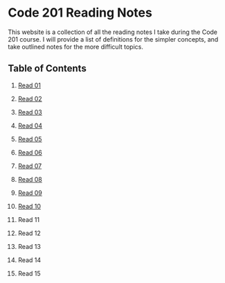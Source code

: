 # Code 201 Reading Notes
This website is a collection of all the reading notes I take during the Code 201 course.
I will provide a list of definitions for the simpler concepts, and take outlined notes for the more difficult topics.

## Table of Contents
1. [Read 01](https://github.com/AnvayB/reading-notes/blob/main/class-01.md)
2. [Read 02](https://github.com/AnvayB/reading-notes/blob/main/class-02.md)
3. [Read 03](https://github.com/AnvayB/reading-notes/blob/main/class-03.md)
4. [Read 04](https://github.com/AnvayB/reading-notes/blob/main/class-04.md)
5. [Read 05](https://github.com/AnvayB/reading-notes/blob/main/class-05.md)
6. [Read 06](https://github.com/AnvayB/reading-notes/blob/main/class-06.md)
7. [Read 07](https://github.com/AnvayB/reading-notes/blob/main/class-07.md)
8. [Read 08](https://github.com/AnvayB/reading-notes/blob/main/class-08.md)
9. [Read 09](https://github.com/AnvayB/reading-notes/blob/main/class-09.md)
10. [Read 10](https://github.com/AnvayB/reading-notes/blob/main/class-10.md)

11. Read 11
12. Read 12
13. Read 13
14. Read 14
15. Read 15
